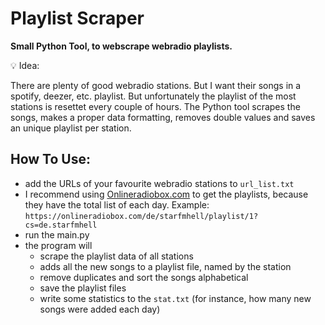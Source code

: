 # Playlist Scraper

**Small Python Tool, to webscrape webradio playlists.**

:bulb: Idea:

There are plenty of good webradio stations. But I want their songs in a spotify, deezer, etc. playlist. 
But unfortunately the playlist of the most stations is resettet every couple of hours.
The Python tool scrapes the songs, makes a proper data formatting, removes double values and saves an unique playlist per station.

## How To Use:
- add the URLs of your favourite webradio stations to `url_list.txt`
- I recommend using [Onlineradiobox.com](https://onlineradiobox.com) to get the playlists, because they have the total list of each day. Example: 
`https://onlineradiobox.com/de/starfmhell/playlist/1?cs=de.starfmhell
`
- run the main.py
- the program will
	- scrape the playlist data of all stations
	- adds all the new songs to a playlist file, named by the station
	- remove duplicates and sort the songs alphabetical
	- save the playlist files
	- write some statistics to the `stat.txt` (for instance, how many new songs were added each day)
